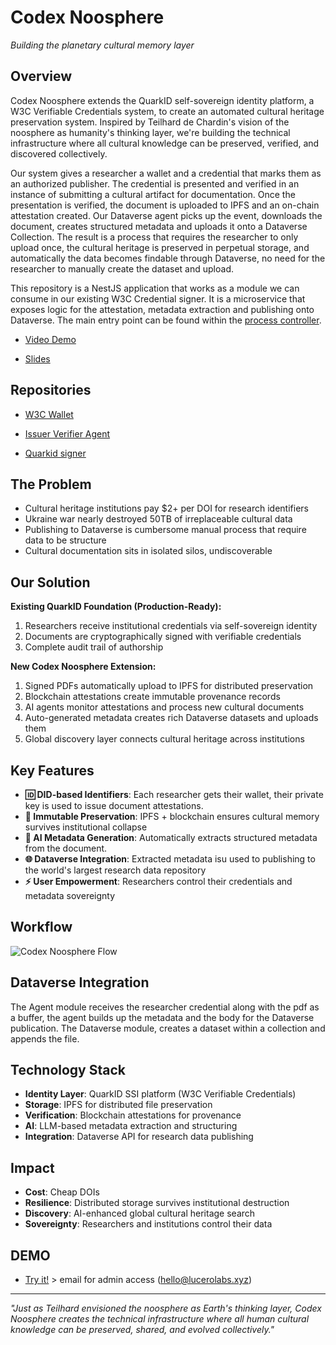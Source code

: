 # Codex Noosphere
*Building the planetary cultural memory layer*

## Overview

Codex Noosphere extends the QuarkID self-sovereign identity platform, a W3C Verifiable Credentials system, to create an automated cultural heritage preservation system. Inspired by Teilhard de Chardin's vision of the noosphere as humanity's thinking layer, we're building the technical infrastructure where all cultural knowledge can be preserved, verified, and discovered collectively.

Our system gives a researcher a wallet and a credential that marks them as an authorized publisher. The credential is presented and verified in an instance of submitting a cultural artifact for documentation. Once the presentation is verified, the document is uploaded to IPFS and an on-chain attestation created. Our Dataverse agent picks up the event, downloads the document, creates structured metadata and uploads it onto a Dataverse Collection. The result is a process that requires the researcher to only upload once, the cultural heritage is preserved in perpetual storage, and automatically the data becomes findable through Dataverse, no need for the researcher to manually create the dataset and upload.

This repository is a NestJS application that works as a module we can consume in our existing W3C Credential signer. It is a microservice that exposes logic for the attestation, metadata extraction and publishing onto Dataverse. The main entry point can be found within the [process controller](https://github.com/scammi/codex-noosphere/blob/main/src/processing/processing.controller.ts#L54).

- [Video Demo](https://studio.youtube.com/video/yUt-sprnonA/edit)

- [Slides](https://docs.fileverse.io/document/6ULsWdjWg4LsFLx4u791qA)

## Repositories
- [W3C Wallet](https://github.com/orgs/sinodos-id/repositories)

- [Issuer Verifier Agent](https://github.com/sinodos-id/quark-issuer-verifier)

- [Quarkid signer](https://github.com/scammi/quark-signer)


## The Problem

- Cultural heritage institutions pay $2+ per DOI for research identifiers
- Ukraine war nearly destroyed 50TB of irreplaceable cultural data
- Publishing to Dataverse is cumbersome manual process that require data to be structure
- Cultural documentation sits in isolated silos, undiscoverable

## Our Solution

**Existing QuarkID Foundation (Production-Ready):**
1. Researchers receive institutional credentials via self-sovereign identity
2. Documents are cryptographically signed with verifiable credentials
3. Complete audit trail of authorship


**New Codex Noosphere Extension:**
1. Signed PDFs automatically upload to IPFS for distributed preservation
2. Blockchain attestations create immutable provenance records
3. AI agents monitor attestations and process new cultural documents
4. Auto-generated metadata creates rich Dataverse datasets and uploads them
5. Global discovery layer connects cultural heritage across institutions

## Key Features

- **🆔 DID-based Identifiers**:  Each researcher gets their wallet, their private key is used to issue document attestations. 
- **📜 Immutable Preservation**: IPFS + blockchain ensures cultural memory survives institutional collapse
- **🤖 AI Metadata Generation**: Automatically extracts structured metadata from the document.
- **🌐 Dataverse Integration**: Extracted metadata isu used to publishing to the world's largest research data repository
- **⚡ User Empowerment**: Researchers control their credentials and metadata sovereignty

## Workflow

![Codex Noosphere Flow](https://i.imgur.com/UWPVijx.png)

## Dataverse Integration

The Agent module receives the researcher credential along with the pdf as a buffer, the agent builds up the metadata and the body for the Dataverse publication. The Dataverse module, creates a dataset within a collection and appends the file.


## Technology Stack

- **Identity Layer**: QuarkID SSI platform (W3C Verifiable Credentials)
- **Storage**: IPFS for distributed file preservation
- **Verification**: Blockchain attestations for provenance
- **AI**: LLM-based metadata extraction and structuring
- **Integration**: Dataverse API for research data publishing

## Impact

- **Cost**: Cheap DOIs
- **Resilience**: Distributed storage survives institutional destruction
- **Discovery**: AI-enhanced global cultural heritage search
- **Sovereignty**: Researchers and institutions control their data

## DEMO

- [Try it!](autopen.lucerolabs.xyz) > email for admin access (hello@lucerolabs.xyz)

---

*"Just as Teilhard envisioned the noosphere as Earth's thinking layer, Codex Noosphere creates the technical infrastructure where all human cultural knowledge can be preserved, shared, and evolved collectively."*
